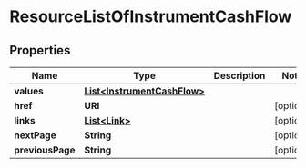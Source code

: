 

# ResourceListOfInstrumentCashFlow


## Properties

| Name | Type | Description | Notes |
|------------ | ------------- | ------------- | -------------|
|**values** | [**List&lt;InstrumentCashFlow&gt;**](InstrumentCashFlow.md) |  |  |
|**href** | **URI** |  |  [optional] |
|**links** | [**List&lt;Link&gt;**](Link.md) |  |  [optional] |
|**nextPage** | **String** |  |  [optional] |
|**previousPage** | **String** |  |  [optional] |



